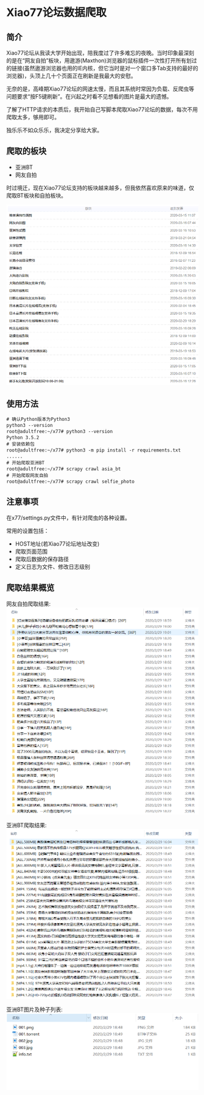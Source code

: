 # Xiao77论坛数据爬取

## 简介

Xiao77论坛从我读大学开始出现，陪我度过了许多难忘的夜晚。当时印象最深刻的是在“网友自拍”板块，用遨游(Maxthon)浏览器的鼠标插件一次性打开所有划过的链接(虽然遨游浏览器也用的IE内核，但它当时是对一个窗口多Tab支持的最好的浏览器)，头顶上几十个页面正在刷新是我最大的安慰。

无奈的是，高峰期Xiao77论坛的网速太慢，而且其系统时常因为负载、反爬虫等问题要求“按F5键刷新”。在兴起之时看不见想看的图片是最大的遗憾。

了解了HTTP请求的本质后，我开始自己写脚本爬取Xiao77论坛的数据，每次不用爬取太多，够用即可。

独乐乐不如众乐乐，我决定分享给大家。

## 爬取的板块

* 亚洲BT
* 网友自拍

时过境迁，现在Xiao77论坛支持的板块越来越多，但我依然喜欢原来的味道，仅爬取BT板块和自拍板块。

![Image of Main Page](https://raw.githubusercontent.com/adultfree/x77/master/images/main.png)

## 使用方法

```shell script
# 确认Python版本为Python3
python3 --version
root@adultfree:~/x77# python3 --version
Python 3.5.2
# 安装依赖包
root@adultfree:~/x77# python3 -m pip install -r requirements.txt
......
# 开始爬取亚洲BT
root@adultfree:~/x77# scrapy crawl asia_bt
# 开始爬取网友自拍
root@adultfree:~/x77# scrapy crawl selfie_photo
```

## 注意事项

在x77/settings.py文件中，有针对爬虫的各种设置。

常用的设置包括：

 * HOST地址(若Xiao77论坛地址改变)
 * 爬取页面范围
 * 爬取后数据的保存路径
 * 定义日志为文件、修改日志级别

## 爬取结果概览

网友自拍爬取结果:
![网友自拍](https://raw.githubusercontent.com/adultfree/x77/master/images/selfie_photo_result.png)

亚洲BT爬取结果:
![亚洲BT](https://raw.githubusercontent.com/adultfree/x77/master/images/asia_bt_result.png)

亚洲BT图片及种子列表:
![亚洲BT种子细节](https://raw.githubusercontent.com/adultfree/x77/master/images/asia_bt_torrent_result.png)